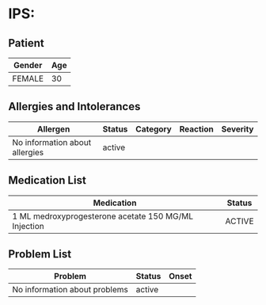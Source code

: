 # IPS:

## Patient

|Gender|Age|
|---|---|
|FEMALE|30|

## Allergies and Intolerances

|Allergen|Status|Category|Reaction|Severity|
|---|---|---|---|---|
|No information about allergies|active||||

## Medication List

|Medication|Status|
|---|---|
|1 ML medroxyprogesterone acetate 150 MG/ML Injection|ACTIVE|

## Problem List

|Problem|Status|Onset|
|---|---|---|
|No information about problems|active||
